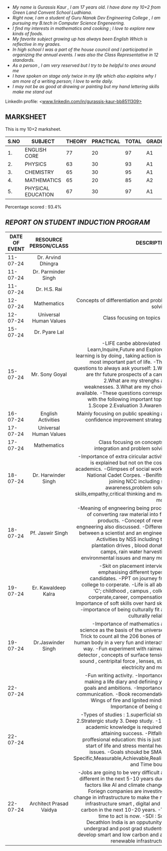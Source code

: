 - *My name is Gurassis Kaur , I am 17 years old. I have done my 10+2 from Green Land Convent School Ludhiana.*
- *Right now, I am a student of Guru Nanak Dev Engineering College , I am pursuing my B.tech in Computer Science Engeneering.*
- *I find my interests in mathematics and cooking ; I love to explore new kinds of foods.*
- *My favorite subject growing up has always been English Which is reflective in my grades.*
- *In high school I was a part of the house council and I participated in organizing the annual events. I was also the Class Representative in 12 standards.*
- *As a person , I am very reserved but I try to be helpful to ones around me*
- *I have spoken on stage only twice in my life which also explains why I am more of a writing person; I love to write daily.*
- *I may not be as good at drawing or painting but my hand lettering skills make me stand out*
  
LinkedIn profile:  <www.linkedin.com/in/gurassis-kaur-bb8511309>
## MARKSHEET 
This is my 10+2 marksheet. 

| S.NO     | SUBJECT        | THEORY  | PRACTICAL | TOTAL | GRADE | 
| -------- | -------------- | ------- | --------- | ----- | ----- |
| 1.        | ENGLISH CORE  | 77  |      20     |    97    |   A1    |
| 2.        | PHYSICS      |   63  |      30     |    93   |    A1   |
| 3.        | CHEMISTRY      |   65  |       30     |  95      |   A1    |
| 4.        | MATHEMATICS    |  65     |      20      |    85    |    A2    |
| 5.        | PHYSICAL EDUCATION    |    67    |       30    |   97     |     A1    |

Percentage scored : 93.4%

## *REPORT ON STUDENT INDUCTION PROGRAM*

|  DATE OF EVENT  | RESOURCE PERSON/CLASS      | DESCRIPTION  |
| ----------------- |:-------------:        | -----:       |
| 11-07-24         | Dr. Arvind Dhingra    |              |
| 11-07-24   | Dr. Parminder Singh    |              |
| 11-07-24   | Dr. H.S. Rai          |              |
| 12-07-24   | Mathematics           | Concepts of differentiation and problem solving. |
| 12-07-24   | Universal Human Values| Class focusing on topics like |
| 15-07-24   | Dr. Pyare Lal         |              |speech on various topics mainly focusing on the importance of universe as a form of energy with multiple quotes from great personalities like Guru Nanak Dev ji and old hindi kavitas | 
| 15-07-24   | Mr. Sony Goyal        | -LIFE canbe abbreviated as : Learn,Inquire,Future and Explore. -learning is by doing , taking action is the most important part of life. -Three questions to always ask yourself: 1.What are thr future prospects of a career. 2.What are my strenghs and weaknesses. 3.What are my choices available. -These questions correspond with the following important topics: 1.Scope 2.Evaluation 3.Awareness          |
| 16-07-24   | English Activities    | Mainly focusing on public speaking and confidence improvement strategies. |
| 17-07-24   | Universal Human Values|              |
| 17-07-24   | Mathematics           | Class focusing on concepts of integration and problem solving. | 
| 18-07-24   | Dr. Harwinder Singh   | -Importance of extra ciricular activities is explained but not on the cost of academics. -Glimpses of social work by National Cadet Corpes. -Benifits of joining NCC including self awareness,problem solving skills,empathy,critical thinking and many more.             |
| 18-07-24   | Pf. Jaswir Singh      | -Meaning of engneering being process of converting raw material into final products. -Concept of reverse engneering also discussed. -Difference between a scientist and an engineer. -Activities by NSS including tree plantation drives , blood donation camps, rain water harvesting, environmental issues and many more.             |
| 19-07-24   | Er. Kawaldeep Kalra   | -Skit on placement interviews emphasising different types of candidates. -PPT on journey from college to corperate. -Life is all about 'C'; childhood , campus , college corperate,career, compensation. -Importance of soft skills over hard skills. -importance of being culturally fit and culturally reliable.               | 
| 19-07-24   | Dr.Jaswinder Singh    | -Importance of mathematics and science as the basis of the universe. -Trick to count all the 206 bones of the human body in a very fun and interactive way. -Fun experiment with rainwater detector , concepts of surface tension , sound , centripital force , lenses, static electricity and more.             |
| 22-07-24 |       | -Fun writing activity. -Inportance of making a life diary and defining your goals and ambitions. -Importance of communication. -Book recomendations Wings of fire and Ignited minds. -Importance of being one. 
| 22-07-24 |       | -Types of studies : 1.superficial study 2.Stratergic study 3. Deep study. -15% academic knowledge is required for attaining success. -Pitfalls of proffesional education: this is just the start of life and stress mental health issues. -Goals shoukd be SMART: Specific,Measurable,Achievable,Realistic and Time bound. | 
| 22-07-24 | Architect Prasad Vaidya | -Jobs are going to be very difficult and different in the next 5-10 years due to factors like AI and climate change. -Foriegn companies are investing in change in infrastructure to make the new infrastructure smart , digital and low carbon in the next 10-20 years. -The time to act is now. -SDI : Solar Decathlon India is an opputunity for undergrad and post grad students to develop smart and low carbon and also renewable infrastructure. |
